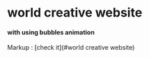 # world creative website 
#### with using bubbles animation
Markup : [check it](#world creative website)

